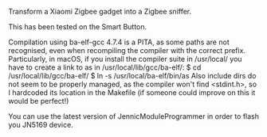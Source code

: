 Transform a Xiaomi Zigbee gadget into a Zigbee sniffer.

This has been tested on the Smart Button.

Compilation using ba-elf-gcc 4.7.4 is a PITA, as some paths are not recognised, even when recompiling the compiler with the correct prefix.
Particularly, in macOS, if you install the compiler suite in /usr/local/ you have to create a link to as in /usr/local/lib/gcc/ba-elf/:
	$ cd /usr/local/lib/gcc/ba-elf/
	$ ln -s /usr/local/ba-elf/bin/as
Also include dirs do not seem to be properly managed, as the compiler won't find <stdint.h>, so I hardcoded its location in the Makefile (if someone could improve on this it would be perfect!)

You can use the latest version of JennicModuleProgrammer in order to flash you JN5169 device.